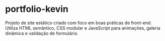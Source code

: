 # portfolio-kevin
Projeto de site estático criado com foco em boas práticas de front-end. Utiliza HTML semântico, CSS modular e JavaScript para animações, galeria dinâmica e validação de formulário.
